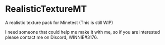 # RealisticTextureMT
A realistic texture pack for Minetest (This is still WIP)

I need someone that could help me make it with me, so if you are interested please contact me on Discord, WINNIE#3176.
